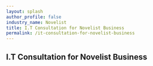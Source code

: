 ```yaml
---
layout: splash 
author_profile: false 
industry_name: Novelist
title: I.T Consultation for Novelist Business
permalink: /it-consultation-for-novelist-business
---
```


## I.T Consultation for Novelist Business
